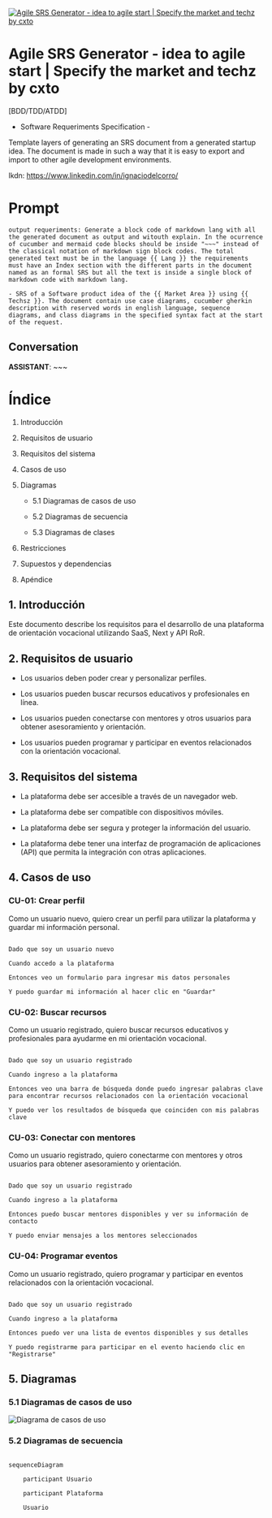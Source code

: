 
[![Agile SRS Generator - idea to agile start | Specify the market and techz by cxto](https://flow-prompt-covers.s3.us-west-1.amazonaws.com/icon/vintage/vint_11.png)]()
# Agile SRS Generator - idea to agile start | Specify the market and techz by cxto 
[BDD/TDD/ATDD]

- Software Requeriments Specification -

Template layers of generating an SRS document from a generated startup idea. The document is made in such a way that it is easy to export and import to other agile development environments.



lkdn: https://www.linkedin.com/in/ignaciodelcorro/

# Prompt

```
output requeriments: Generate a block code of markdown lang with all the generated document as output and witouth explain. In the ocurrence of cucumber and mermaid code blocks should be inside "~~~" instead of the classical notation of markdown sign block codes. The total generated text must be in the language {{ Lang }} the requirements must have an Index section with the different parts in the document named as an formal SRS but all the text is inside a single block of markdown code with markdown lang. 

- SRS of a Software product idea of the {{ Market Area }} using {{ Techsz }}. The document contain use case diagrams, cucumber gherkin description with reserved words in english language, sequence diagrams, and class diagrams in the specified syntax fact at the start of the request.
```

## Conversation

**ASSISTANT**: ~~~

# Índice

1. Introducción

2. Requisitos de usuario

3. Requisitos del sistema

4. Casos de uso

5. Diagramas

    - 5.1 Diagramas de casos de uso

    - 5.2 Diagramas de secuencia

    - 5.3 Diagramas de clases

6. Restricciones

7. Supuestos y dependencias

8. Apéndice



## 1. Introducción

Este documento describe los requisitos para el desarrollo de una plataforma de orientación vocacional utilizando SaaS, Next y API RoR.



## 2. Requisitos de usuario

- Los usuarios deben poder crear y personalizar perfiles.

- Los usuarios pueden buscar recursos educativos y profesionales en línea.

- Los usuarios pueden conectarse con mentores y otros usuarios para obtener asesoramiento y orientación.

- Los usuarios pueden programar y participar en eventos relacionados con la orientación vocacional.



## 3. Requisitos del sistema

- La plataforma debe ser accesible a través de un navegador web.

- La plataforma debe ser compatible con dispositivos móviles.

- La plataforma debe ser segura y proteger la información del usuario.

- La plataforma debe tener una interfaz de programación de aplicaciones (API) que permita la integración con otras aplicaciones.



## 4. Casos de uso

### CU-01: Crear perfil

Como un usuario nuevo, quiero crear un perfil para utilizar la plataforma y guardar mi información personal.



~~~gherkin

Dado que soy un usuario nuevo

Cuando accedo a la plataforma

Entonces veo un formulario para ingresar mis datos personales

Y puedo guardar mi información al hacer clic en "Guardar"

~~~



### CU-02: Buscar recursos

Como un usuario registrado, quiero buscar recursos educativos y profesionales para ayudarme en mi orientación vocacional.



~~~gherkin

Dado que soy un usuario registrado

Cuando ingreso a la plataforma

Entonces veo una barra de búsqueda donde puedo ingresar palabras clave para encontrar recursos relacionados con la orientación vocacional

Y puedo ver los resultados de búsqueda que coinciden con mis palabras clave

~~~



### CU-03: Conectar con mentores

Como un usuario registrado, quiero conectarme con mentores y otros usuarios para obtener asesoramiento y orientación.



~~~gherkin

Dado que soy un usuario registrado

Cuando ingreso a la plataforma

Entonces puedo buscar mentores disponibles y ver su información de contacto

Y puedo enviar mensajes a los mentores seleccionados

~~~



### CU-04: Programar eventos

Como un usuario registrado, quiero programar y participar en eventos relacionados con la orientación vocacional.



~~~gherkin

Dado que soy un usuario registrado

Cuando ingreso a la plataforma

Entonces puedo ver una lista de eventos disponibles y sus detalles

Y puedo registrarme para participar en el evento haciendo clic en "Registrarse"

~~~



## 5. Diagramas

### 5.1 Diagramas de casos de uso

![Diagrama de casos de uso](https://mermaid.ink/img/eyJjb2RlIjoiZ3JhcGggTFJcbiAgICBDeXN0TmFtZSAtLT4gQ3UtMDE6IFJlY2VpdmVyXG4gICAgQ3UtMDEgLS0-IEN1LTAyOiBBcHAvUmVzb3VyY2VzXG4gICAgQ3UtMDEgLS0-IEN1LTAzOiBTZXJ2aWNlcy9BZGRyZXNzXG4gICAgQ3UtMDIgLS0-IFN1YmplY3Q6IFRvcGljcy9EaWFncmFtXG4gICAgQ3UtMDMgLS0-IE1ldGFkYXRhczogU3RhcnRlZCBNYXAgRmlsZSBjb250cm9sbGVyIFJlbGVhc2VkXG4gICAgQ3UtMDQgLS0-IFN1cGVyQ29kZTogU3VwZXJDb2RlclxuICAgIiwibWVybWFpZCI6eyJ0aGVtZSI6ImRiLW1lcm1haWQifX0)



### 5.2 Diagramas de secuencia

~~~mermaid

sequenceDiagram

    participant Usuario

    participant Plataforma

    Usuario


